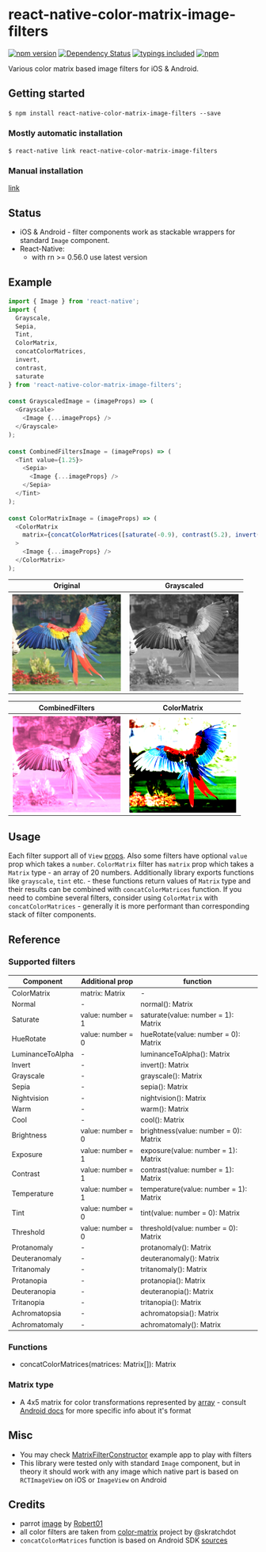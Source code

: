 
# react-native-color-matrix-image-filters
[![npm version](https://badge.fury.io/js/react-native-color-matrix-image-filters.svg?t=1495378566925)](https://badge.fury.io/js/react-native-color-matrix-image-filters)
[![Dependency Status](https://david-dm.org/iyegoroff/react-native-color-matrix-image-filters.svg?t=1495378566925)](https://david-dm.org/iyegoroff/react-native-color-matrix-image-filters)
[![typings included](https://img.shields.io/badge/typings-included-brightgreen.svg?t=1495378566925)](src/index.d.ts)
[![npm](https://img.shields.io/npm/l/express.svg?t=1495378566925)](https://www.npmjs.com/package/react-native-color-matrix-image-filters)

Various color matrix based image filters for iOS & Android.

## Getting started

`$ npm install react-native-color-matrix-image-filters --save`

### Mostly automatic installation

`$ react-native link react-native-color-matrix-image-filters`

### Manual installation

[link](manual_installation.md)

## Status

- iOS & Android - filter components work as stackable wrappers for standard `Image` component.
- React-Native:
  - with rn >= 0.56.0 use latest version

## Example

```javascript
import { Image } from 'react-native';
import {
  Grayscale,
  Sepia,
  Tint,
  ColorMatrix,
  concatColorMatrices,
  invert,
  contrast,
  saturate
} from 'react-native-color-matrix-image-filters';

const GrayscaledImage = (imageProps) => (
  <Grayscale>
    <Image {...imageProps} />
  </Grayscale>
);

const CombinedFiltersImage = (imageProps) => (
  <Tint value={1.25}>
    <Sepia>
      <Image {...imageProps} />
    </Sepia>
  </Tint>
);

const ColorMatrixImage = (imageProps) => (
  <ColorMatrix
    matrix={concatColorMatrices([saturate(-0.9), contrast(5.2), invert()])}
  >
    <Image {...imageProps} />
  </ColorMatrix>
);
```

Original                                       |  Grayscaled
:---------------------------------------------:|:---------------------------------------------:
<img src="img/parrot.png" align="left" height="200">  |  <img src="img/gray.png" align="right" height="200">

CombinedFilters                                |  ColorMatrix
:---------------------------------------------:|:---------------------------------------------:
<img src="img/combined.png" align="left" height="200">  |  <img src="img/color-matrix.png" align="right" height="200">

## Usage

Each filter support all of `View` [props](https://facebook.github.io/react-native/docs/view#props).
Also some filters have optional `value` prop which takes a `number`. `ColorMatrix` filter
has `matrix` prop which takes a `Matrix` type - an array of 20 numbers. Additionally library exports
functions like `grayscale`, `tint` etc. - these functions return values of `Matrix` type and their
results can be combined with `concatColorMatrices` function. If you need to combine several filters,
consider using `ColorMatrix` with `concatColorMatrices` - generally it is more performant than
corresponding stack of filter components.

## Reference

### Supported filters

| Component         | Additional prop   | function          |
| ----------------- | ----------------- | ----------------- |
| ColorMatrix       | matrix: Matrix    | -
| Normal            | -                 | normal(): Matrix
| Saturate          | value: number = 1 | saturate(value: number = 1): Matrix
| HueRotate         | value: number = 0 | hueRotate(value: number = 0): Matrix
| LuminanceToAlpha  | -                 | luminanceToAlpha(): Matrix
| Invert            | -                 | invert(): Matrix
| Grayscale         | -                 | grayscale(): Matrix
| Sepia             | -                 | sepia(): Matrix
| Nightvision       | -                 | nightvision(): Matrix
| Warm              | -                 | warm(): Matrix
| Cool              | -                 | cool(): Matrix
| Brightness        | value: number = 0 | brightness(value: number = 0): Matrix
| Exposure          | value: number = 1 | exposure(value: number = 1): Matrix
| Contrast          | value: number = 1 | contrast(value: number = 1): Matrix
| Temperature       | value: number = 1 | temperature(value: number = 1): Matrix
| Tint              | value: number = 0 | tint(value: number = 0): Matrix
| Threshold         | value: number = 0 | threshold(value: number = 0): Matrix
| Protanomaly       | -                 | protanomaly(): Matrix
| Deuteranomaly     | -                 | deuteranomaly(): Matrix
| Tritanomaly       | -                 | tritanomaly(): Matrix
| Protanopia        | -                 | protanopia(): Matrix
| Deuteranopia      | -                 | deuteranopia(): Matrix
| Tritanopia        | -                 | tritanopia(): Matrix
| Achromatopsia     | -                 | achromatopsia(): Matrix
| Achromatomaly     | -                 | achromatomaly(): Matrix


### Functions

- concatColorMatrices(matrices: Matrix[]): Matrix

### Matrix type

- A 4x5 matrix for color transformations represented by [array]() -
  consult [Android docs](https://developer.android.com/reference/android/graphics/ColorMatrix)
	for more specific info about it's format

## Misc

- You may check [MatrixFilterConstructor](MatrixFilterConstructor/) example app to play with filters
- This library were tested only with standard `Image` component, but in theory it should work with
  any image which native part is based on `RCTImageView` on iOS or `ImageView` on Android

## Credits

- parrot [image](https://commons.wikimedia.org/wiki/File:Ara_macao_-flying_away-8a.jpg) by
  [Robert01](https://de.wikipedia.org/wiki/Benutzer:Robert01)
- all color filters are taken from [color-matrix](https://github.com/skratchdot/color-matrix)
  project by @skratchdot
- `concatColorMatrices` function is based on Android SDK [sources](https://goo.gl/MMDopQ)
  
